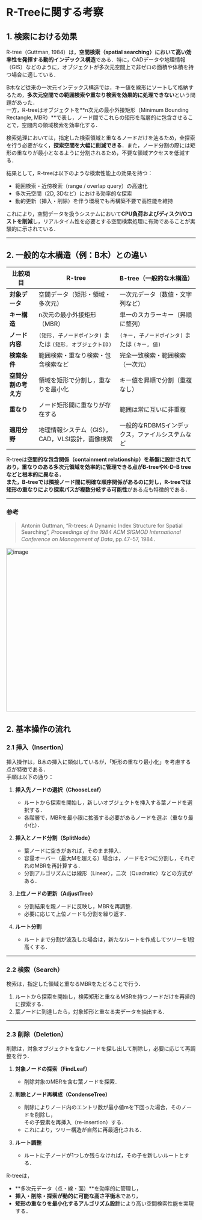 # R-Treeに関する考察

## 1. 検索における効果

R-tree（Guttman, 1984）は，**空間検索（spatial searching）において高い効率性を発揮する動的インデックス構造**である．特に，CADデータや地理情報（GIS）などのように，オブジェクトが多次元空間上で非ゼロの面積や体積を持つ場合に適している．

B木など従来の一次元インデックス構造では，キー値を線形にソートして格納するため，**多次元空間での範囲検索や重なり検索を効果的に処理できない**という問題があった．  
一方，R-treeはオブジェクトを**n次元の最小外接矩形（Minimum Bounding Rectangle, MBR）**で表し，ノード間でこれらの矩形を階層的に包含させることで，空間内の領域検索を効率化する．

検索処理においては，指定した検索領域と重なるノードだけを辿るため，全探索を行う必要がなく，**探索空間を大幅に削減できる**．また，ノード分割の際には矩形の重なりが最小となるように分割されるため，不要な領域アクセスを低減する．

結果として，R-treeは以下のような検索性能上の効果を持つ：
- 範囲検索・近傍検索（range / overlap query）の高速化  
- 多次元空間（2D, 3Dなど）における効率的な探索  
- 動的更新（挿入・削除）を伴う環境でも再構築不要で高性能を維持  

これにより，空間データを扱うシステムにおいて**CPU負荷およびディスクI/Oコストを削減**し，リアルタイム性を必要とする空間検索処理に有効であることが実験的に示されている．

---

## 2. 一般的な木構造（例：B木）との違い

| 比較項目 | R-tree | B-tree（一般的な木構造） |
|-----------|---------|-----------------------------|
| **対象データ** | 空間データ（矩形・領域・多次元） | 一次元データ（数値・文字列など） |
| **キー構造** | n次元の最小外接矩形（MBR） | 単一のスカラーキー（昇順に整列） |
| **ノード内容** | `(矩形, 子ノードポインタ)` または `(矩形, オブジェクトID)` | `(キー, 子ノードポインタ)` または `(キー, 値)` |
| **検索条件** | 範囲検索・重なり検索・包含検索など | 完全一致検索・範囲検索（一次元） |
| **空間分割の考え方** | 領域を矩形で分割し，重なりを最小化 | キー値を昇順で分割（重複なし） |
| **重なり** | ノード矩形間に重なりが存在する | 範囲は常に互いに非重複 |
| **適用分野** | 地理情報システム（GIS），CAD，VLSI設計，画像検索 | 一般的なRDBMSインデックス，ファイルシステムなど |

R-treeは**空間的な包含関係（containment relationship）**を基盤に設計されており，**重なりのある多次元領域を効率的に管理**できる点がB-treeやK-D-B treeなどと根本的に異なる．  
また，B-treeでは隣接ノード間に明確な順序関係があるのに対し，R-treeでは矩形の重なりにより**探索パスが複数分岐する可能性**がある点も特徴的である．

---

### 参考
> Antonin Guttman, “R-trees: A Dynamic Index Structure for Spatial Searching”, *Proceedings of the 1984 ACM SIGMOD International Conference on Management of Data*, pp.47–57, 1984．

<img width="1023" height="435" alt="image" src="https://github.com/user-attachments/assets/aeffdb77-bf07-436f-85bf-054323dc463b" />

## 2. 基本操作の流れ

### 2.1 挿入（Insertion）

挿入操作は，B木の挿入に類似しているが，「矩形の重なり最小化」を考慮する点が特徴である．  
手順は以下の通り：

1. **挿入先ノードの選択（ChooseLeaf）**  
   - ルートから探索を開始し，新しいオブジェクトを挿入する葉ノードを選択する．  
   - 各階層で，MBRを最小限に拡張する必要があるノードを選ぶ（重なり最小化）．

2. **挿入とノード分割（SplitNode）**  
   - 葉ノードに空きがあれば，そのまま挿入．  
   - 容量オーバー（最大Mを超える）場合は，ノードを2つに分割し，それぞれのMBRを再計算する．  
   - 分割アルゴリズムには線形（Linear），二次（Quadratic）などの方式がある．

3. **上位ノードの更新（AdjustTree）**  
   - 分割結果を親ノードに反映し，MBRを再調整．  
   - 必要に応じて上位ノードも分割を繰り返す．

4. **ルート分割**  
   - ルートまで分割が波及した場合は，新たなルートを作成してツリーを1段高くする．
  
---

### 2.2 検索（Search）

検索は，指定した領域と重なるMBRをたどることで行う．

1. ルートから探索を開始し，検索矩形と重なるMBRを持つノードだけを再帰的に探索する．  
2. 葉ノードに到達したら，対象矩形と重なる実データを抽出する．

---

### 2.3 削除（Deletion）

削除は，対象オブジェクトを含むノードを探し出して削除し，必要に応じて再調整を行う．

1. **対象ノードの探索（FindLeaf）**  
   - 削除対象のMBRを含む葉ノードを探索．

2. **削除とノード再構成（CondenseTree）**  
   - 削除によりノード内のエントリ数が最小値mを下回った場合，そのノードを削除し，  
     その子要素を再挿入（re-insertion）する．
   - これにより，ツリー構造が自然に再最適化される．

3. **ルート調整**  
   - ルートに子ノードが1つしか残らなければ，その子を新しいルートとする．

R-treeは，  
- **多次元データ（点・線・面）**を効率的に管理し，  
- **挿入・削除・探索が動的に可能な高さ平衡木**であり，  
- **矩形の重なりを最小化するアルゴリズム設計**により高い空間検索性能を実現する．  

